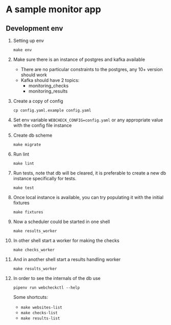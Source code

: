 # A sample monitor app

## Development env

1. Setting up env
    ```shell
    make env
    ```
1. Make sure there is an instance of postgres and kafka available
    
    * There are no particular constraints to the postgres, any 10+ version 
    should work
    * Kafka should have 2 topics:
        * monitoring_checks
        * monitoring_results

1. Create a copy of config 
    ```
    cp config.yaml.example config.yaml
    ```
1. Set env variable `WEBCHECK_CONFIG=config.yaml` or any appropriate value
  with the config file instance
1. Create db scheme
    ```shell
    make migrate
    ```
1. Run lint
    ```shell
    make lint
    ```
1. Run tests, note that db will be cleared, it is preferable to create a new
  db instance specifically for tests.  
    ```shell
    make test
    ```
1. Once local instance is available, you can try populating it with the 
   initial fixtures
    ```shell
    make fixtures
    ```
1. Now a scheduler could be started in one shell
    ```shell 
    make results_worker
    ```
1. In other shell start a worker for making the checks
    ```shell 
    make checks_worker
    ```
1. And in another shell start a results handling worker
    ```shell 
    make results_worker
    ```
1. In order to see the internals of the db use 
    ```shell
    pipenv run webcheckctl --help
    ```
    Some shortcuts:
    * `make websites-list`
    * `make checks-list`
    * `make results-list`
